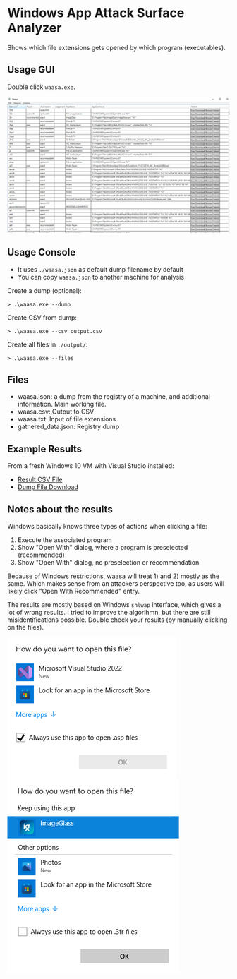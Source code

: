 # Windows App Attack Surface Analyzer

Shows which file extensions gets opened by which program (executables).


## Usage GUI

Double click `waasa.exe`.

![Waasa GUI](https://raw.githubusercontent.com/dobin/waasa/master/doc/gui.png)


## Usage Console

* It uses `./waasa.json` as default dump filename by default
* You can copy `waasa.json` to another machine for analysis


Create a dump (optional):
```
> .\waasa.exe --dump
```

Create CSV from dump:
```
> .\waasa.exe --csv output.csv
```

Create all files in `./output/`:
```
> .\waasa.exe --files
```



## Files 

* waasa.json: a dump from the registry of a machine, and additional information. Main working file.
* waasa.csv: Output to CSV
* waasa.txt: Input of file extensions
* gathered_data.json: Registry dump

## Example Results

From a fresh Windows 10 VM with Visual Studio installed:

* [Result CSV File](https://github.com/dobin/waasa/blob/master/data/windev.csv)
* [Dump File Download](https://raw.githubusercontent.com/dobin/waasa/master/data/windev.json)


## Notes about the results

Windows basically knows three types of actions when clicking a file: 
1) Execute the associated program
2) Show "Open With" dialog, where a program is preselected (recommended)
3) Show "Open With" dialog, no preselection or recommendation

Because of Windows restrictions, waasa will treat 1) and 2) mostly as the same. 
Which makes sense from an attackers perspective too, as users will likely click "Open With Recommended"
entry. 

The results are mostly based on Windows `shlwap` interface, which gives a lot of wrong results. 
I tried to improve the algorihmn, but there are still misidentifications possible. Double check
your results (by manually clicking on the files). 

![OpenWith 1](https://raw.githubusercontent.com/dobin/waasa/master/doc/openwith-1.png)
![Recommended](https://raw.githubusercontent.com/dobin/waasa/master/doc/recommended-1.png)

